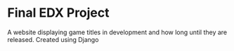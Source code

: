 # Final EDX Project

A website displaying game titles in development and how long until they are released. Created using Django

